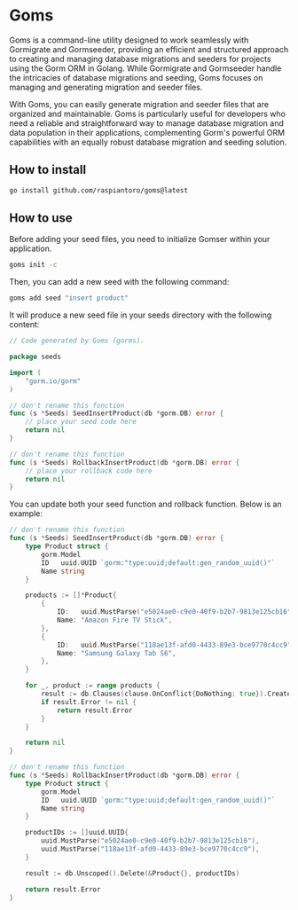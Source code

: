 # Goms

Goms is a command-line utility designed to work seamlessly with Gormigrate and Gormseeder, providing an efficient and structured approach to creating and managing database migrations and seeders for projects using the Gorm ORM in Golang. While Gormigrate and Gormseeder handle the intricacies of database migrations and seeding, Goms focuses on managing and generating migration and seeder files.

With Goms, you can easily generate migration and seeder files that are organized and maintainable. Goms is particularly useful for developers who need a reliable and straightforward way to manage database migration and data population in their applications, complementing Gorm's powerful ORM capabilities with an equally robust database migration and seeding solution.

## How to install
```bash
go install github.com/raspiantoro/goms@latest
```

## How to use

Before adding your seed files, you need to initialize Gomser within your application.
```bash
goms init -c
```

Then, you can add a new seed with the following command:

```bash
goms add seed "insert product"
```

It will produce a new seed file in your seeds directory with the following content:

```go
// Code generated by Goms (gorms).

package seeds

import (
	"gorm.io/gorm"
)

// don't rename this function
func (s *Seeds) SeedInsertProduct(db *gorm.DB) error {
	// place your seed code here
	return nil
}

// don't rename this function
func (s *Seeds) RollbackInsertProduct(db *gorm.DB) error {
	// place your rollback code here
	return nil
}
```

You can update both your seed function and rollback function. Below is an example:
```go
// don't rename this function
func (s *Seeds) SeedInsertProduct(db *gorm.DB) error {
	type Product struct {
		gorm.Model
		ID   uuid.UUID `gorm:"type:uuid;default:gen_random_uuid()"`
		Name string
	}

	products := []*Product{
		{
			ID:   uuid.MustParse("e5024ae0-c9e0-40f9-b2b7-9813e125cb16"),
			Name: "Amazon Fire TV Stick",
		},
		{
			ID:   uuid.MustParse("118ae13f-afd0-4433-89e3-bce9770c4cc9"),
			Name: "Samsung Galaxy Tab S6",
		},
	}

	for _, product := range products {
		result := db.Clauses(clause.OnConflict{DoNothing: true}).Create(&product)
		if result.Error != nil {
			return result.Error
		}
	}

	return nil
}

// don't rename this function
func (s *Seeds) RollbackInsertProduct(db *gorm.DB) error {
	type Product struct {
		gorm.Model
		ID   uuid.UUID `gorm:"type:uuid;default:gen_random_uuid()"`
		Name string
	}

	productIDs := []uuid.UUID{
		uuid.MustParse("e5024ae0-c9e0-40f9-b2b7-9813e125cb16"),
		uuid.MustParse("118ae13f-afd0-4433-89e3-bce9770c4cc9"),
	}

	result := db.Unscoped().Delete(&Product{}, productIDs)

	return result.Error
}
```
